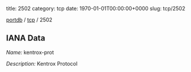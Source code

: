 title: 2502
category: tcp
date: 1970-01-01T00:00:00+0000
slug: tcp/2502

[portdb](/) / [tcp](/category/tcp.html) / 2502


## IANA Data

_Name:_ kentrox-prot

_Description:_ Kentrox Protocol


